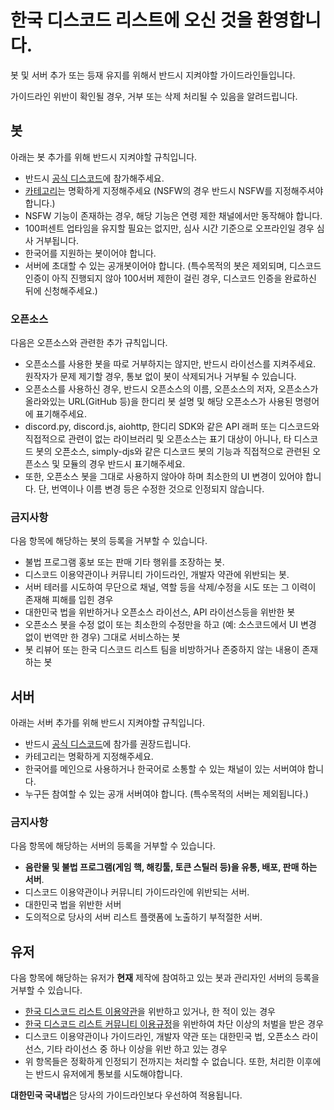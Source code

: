 # 한국 디스코드 리스트에 오신 것을 환영합니다.

봇 및 서버 추가 또는 등재 유지를 위해서 반드시 지켜야할 가이드라인들입니다.

가이드라인 위반이 확인될 경우, 거부 또는 삭제 처리될 수 있음을 알려드립니다.

## 봇
아래는 봇 추가를 위해 반드시 지켜야할 규칙입니다.

- 반드시 [공식 디스코드](https://koreanbots.dev/discord)에 참가해주세요.
- [카테고리](https://contents.koreanbots.dev/categories)는 명확하게 지정해주세요 (NSFW의 경우 반드시 NSFW를 지정해주셔야합니다.)
- NSFW 기능이 존재하는 경우, 해당 기능은 연령 제한 채널에서만 동작해야 합니다.
- 100퍼센트 업타임을 유지할 필요는 없지만, 심사 시간 기준으로 오프라인일 경우 심사 거부됩니다.
- 한국어를 지원하는 봇이어야 합니다.
- 서버에 초대할 수 있는 공개봇이어야 합니다. (특수목적의 봇은 제외되며, 디스코드 인증이 아직 진행되지 않아 100서버 제한이 걸린 경우, 디스코드 인증을 완료하신 뒤에 신청해주세요.)

### 오픈소스
다음은 오픈소스와 관련한 추가 규칙입니다.
- 오픈소스를 사용한 봇을 따로 거부하지는 않지만, 반드시 라이선스를 지켜주세요. 원작자가 문제 제기할 경우, 통보 없이 봇이 삭제되거나 거부될 수 있습니다.
- 오픈소스를 사용하신 경우, 반드시 오픈소스의 이름, 오픈소스의 저자, 오픈소스가 올라와있는 URL(GitHub 등)을 한디리 봇 설명 및 해당 오픈소스가 사용된 명령어에 표기해주세요.
- discord.py, discord.js, aiohttp, 한디리 SDK와 같은 API 래퍼 또는 디스코드와 직접적으로 관련이 없는 라이브러리 및 오픈소스는 표기 대상이 아니나, 타 디스코드 봇의 오픈소스, simply-djs와 같은 디스코드 봇의 기능과 직접적으로 관련된 오픈소스 및 모듈의 경우 반드시 표기해주세요.
- 또한, 오픈소스 봇을 그대로 사용하지 않아야 하며 최소한의 UI 변경이 있어야 합니다. 단, 번역이나 이름 변경 등은 수정한 것으로 인정되지 않습니다.
   
### 금지사항
   
다음 항목에 해당하는 봇의 등록을 거부할 수 있습니다.

- 불법 프로그램 홍보 또는 판매 기타 행위를 조장하는 봇.
- 디스코드 이용약관이나 커뮤니티 가이드라인, 개발자 약관에 위반되는 봇.
- 서버 테러를 시도하여 무단으로 채널, 역할 등을 삭제/수정을 시도 또는 그 이력이 존재해 피해를 입힌 경우
- 대한민국 법을 위반하거나 오픈소스 라이선스, API 라이선스등을 위반한 봇
- 오픈소스 봇을 수정 없이 또는 최소한의 수정만을 하고 (예: 소스코드에서 UI 변경 없이 번역만 한 경우) 그대로 서비스하는 봇
- 봇 리뷰어 또는 한국 디스코드 리스트 팀을 비방하거나 존중하지 않는 내용이 존재하는 봇

## 서버
아래는 서버 추가를 위해 반드시 지켜야할 규칙입니다.

- 반드시 [공식 디스코드](https://koreanbots.dev/discord)에 참가를 권장드립니다.
- 카테고리는 명확하게 지정해주세요.
- 한국어를 메인으로 사용하거나 한국어로 소통할 수 있는 채널이 있는 서버여야 합니다.
- 누구든 참여할 수 있는 공개 서버여야 합니다. (특수목적의 서버는 제외됩니다.)

### 금지사항

다음 항목에 해당하는 서버의 등록을 거부할 수 있습니다.

- **음란물 및 불법 프로그램(게임 핵, 해킹툴, 토큰 스틸러 등)을 유통, 배포, 판매 하는 서버**.
- 디스코드 이용약관이나 커뮤니티 가이드라인에 위반되는 서버.
- 대한민국 법을 위반한 서버
- 도의적으로 당사의 서버 리스트 플랫폼에 노출하기 부적절한 서버.

## 유저
다음 항목에 해당하는 유저가 **현재** 제작에 참여하고 있는 봇과 관리자인 서버의 등록을 거부할 수 있습니다.

- [한국 디스코드 리스트 이용약관](/tos)을 위반하고 있거나, 한 적이 있는 경우
- [한국 디스코드 리스트 커뮤니티 이용규정](/community-rule)을 위반하여 차단 이상의 처벌을 받은 경우
- 디스코드 이용약관이나 가이드라인, 개발자 약관 또는 대한민국 법, 오픈소스 라이선스, 기타 라이선스 중 하나 이상을 위반 하고 있는 경우
- 위 항목들은 정확하게 인정되기 전까지는 처리할 수 없습니다. 또한, 처리한 이후에는 반드시 유저에게 통보를 시도해야합니다.

**대한민국 국내법**은 당사의 가이드라인보다 우선하여 적용됩니다.
